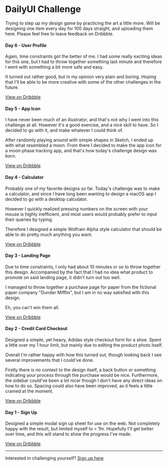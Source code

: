 # DailyUI Challenge

Trying to step up my design game by practicing the art a little more. Will be designing one item every day for 100 days straight, and uploading them here. Please feel free to leave feedback on Dribbble. 

#### Day 6 - User Profile

Again, time constraints got the better of me. I had some really exciting ideas for this one, but I had to throw together something last minute and therefore I went with something a bit more safe and easy.

It turned out rather good, but in my opinion very plain and boring. Hoping that I'll be able to be more creative with some of the other challenges in the future.

[View on Dribbble](https://dribbble.com/shots/3248688-User-Profile)

#### Day 5 - App Icon

I have never been much of an illustrator, and that's not why I went into this challenge at all. However it's a good exercise, and a nice skill to have. So I decided to go with it, and make whatever I could think of.

After randomly playing around with simple shapes in Sketch, I ended up with what resembled a moon. From there I decided to make the app icon for a moon phase tracking app, and that's how today's challenge design was born.

[View on Dribbble](https://dribbble.com/shots/3246239-App-Icon)

#### Day 4 - Calculator

Probably one of my favorite designs so far. Today's challenge was to make a calculator, and since I have long been wanting to design a macOS app I decided to go with a desktop calculator. 

However I quickly realized pressing numbers on the screen with your mouse is highly inefficient, and most users would probably prefer to input their queries by typing. 

Therefore I designed a simple Wolfram Alpha style calculator that should be able to do pretty much anything you want.

[View on Dribbble](https://dribbble.com/shots/3243459-Mac-Calculator-App)

#### Day 3 - Landing Page

Due to time constraints, I only had about 10 minutes or so to throw together this design. Accompanied by the fact that I had no idea what product to promote on said landing page, it didn't turn out too well.

I managed to throw together a purchase page for paper from the fictional paper company "Dunder Mifflin", but I am in no way satisfied with this design.

Eh, you can't win them all.

[View on Dribbble](https://dribbble.com/shots/3241052-Mobile-Landing-Page)

#### Day 2 - Credit Card Checkout

Designed a simple, yet heavy, Adidas style checkout form for a shoe. Spent a little over my 1 hour limit, but mainly due to editing the product photo itself.

Overall I'm rather happy with how this turned out, though looking back I see several improvements that I could've done. 

Firstly there is no context to the design itself, a back button or something indicating your process through the purchase would be nice. Furthermore, the sidebar could've been a lot nicer though I don't have any direct ideas on how to do so. Spacing could also have been improved, as it feels a little cramed at the moment.

[View on Dribbble](https://dribbble.com/shots/3237971-Credit-Card-Checkout-Modal)

#### Day 1 - Sign Up

Designed a simple modal sign up sheet for use on the web. Not completely happy with the result, but limited myself to < 1hr. Hopefully I'll get better over time, and this will stand to show the progress I've made.

[View on Dribbble](https://dribbble.com/shots/3233362-Modal-Sign-Up-Sheet)

---

Interested in challenging yourself? [Sign up here](http://www.dailyui.co)

